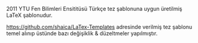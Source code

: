 2011 YTU Fen Bilimleri Ensititüsü Türkçe tez şablonuna uygun üretilmiş LaTeX şablonudur.

https://github.com/shaica/LaTex-Templates adresinde verilmiş tez şablonu temel alınıp üstünde bazı değişiklik & düzeltmeler yapılmıştır.
